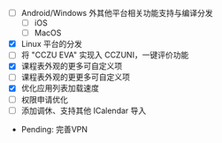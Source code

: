  - [ ] Android/Windows 外其他平台相关功能支持与编译分发
   - [ ] iOS
   - [ ] MacOS
 - [x] Linux 平台的分发
 - [ ] 将 "CCZU EVA" 实现入 CCZUNI，一键评价功能
 - [x] 课程表外观的更多可自定义项
 - [ ] 课程表外观的更更多可自定义项
 - [x] 优化应用列表加载速度
 - [ ] 权限申请优化
 - [ ] 添加调休、支持其他 ICalendar 导入
 - Pending: 完善VPN